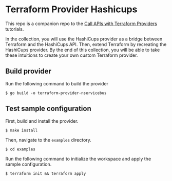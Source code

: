 # Terraform Provider Hashicups

This repo is a companion repo to the [Call APIs with Terraform Providers](https://learn.hashicorp.com/collections/terraform/providers-plugin-framework) tutorials.

In the collection, you will use the HashiCups provider as a bridge between Terraform and the HashiCups API. Then, extend Terraform by recreating the HashiCups provider. By the end of this collection, you will be able to take these intuitions to create your own custom Terraform provider.

## Build provider

Run the following command to build the provider

```shell
$ go build -o terraform-provider-nservicebus
```

## Test sample configuration

First, build and install the provider.

```shell
$ make install
```

Then, navigate to the `examples` directory.

```shell
$ cd examples
```

Run the following command to initialize the workspace and apply the sample configuration.

```shell
$ terraform init && terraform apply
```
